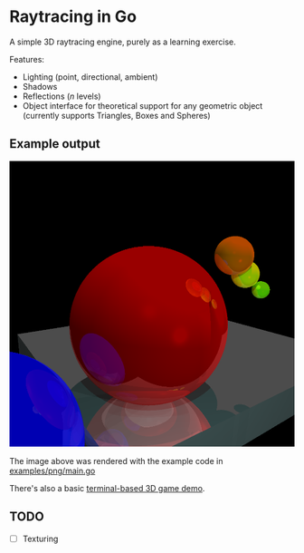 # Raytracing in Go

A simple 3D raytracing engine, purely as a learning exercise.

Features:

- Lighting (point, directional, ambient)
- Shadows
- Reflections (*n* levels)
- Object interface for theoretical support for any geometric object (currently supports Triangles, Boxes and Spheres)

## Example output

![](output.png)

The image above was rendered with the example code in [examples/png/main.go](examples/png/main.go)

There's also a basic [terminal-based 3D game demo](examples/game/main.go).

## TODO

- [ ] Texturing

